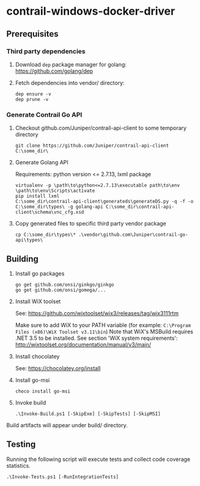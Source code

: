 # contrail-windows-docker-driver

## Prerequisites

### Third party dependencies

1. Download `dep` package manager for golang: https://github.com/golang/dep

2. Fetch dependencies into vendor/ directory:
    ```
    dep ensure -v
    dep prune -v
    ```

### Generate Contrail Go API

1. Checkout github.com/Juniper/contrail-api-client to some temporary directory

    ```
    git clone https://github.com/Juniper/contrail-api-client C:\some_dir\
    ```

2. Generate Golang API

    Requirements: python version <= 2.7.13, lxml package

    ```
    virtualenv -p \path\to\python<=2.7.13\executable path\to\env
    \path\to\env\Scripts\activate
    pip install lxml
    C:\some_dir\contrail-api-client\generateds\generateDS.py -q -f -o C:\some_dir\types\ -g golang-api C:\some_dir\contrail-api-client\schema\vnc_cfg.xsd
    ```

3. Copy generated files to specific third party vendor package

    ```
    cp C:\some_dir\types\* .\vendor\github.com\Juniper\contrail-go-api\types\
    ```

## Building

1. Install go packages

    ```
    go get github.com/onsi/ginkgo/ginkgo
    go get github.com/onsi/gomega/...
    ```

2. Install WiX toolset

    See: https://github.com/wixtoolset/wix3/releases/tag/wix3111rtm

    Make sure to add WiX to your PATH variable (for example: `C:\Program Files (x86)\WiX Toolset v3.11\bin`)
    Note that WiX's MSBuild requires .NET 3.5 to be installed. See section 'WiX system requirements':
    http://wixtoolset.org/documentation/manual/v3/main/

3. Install chocolatey

    See: https://chocolatey.org/install

4. Install go-msi

    ```
    choco install go-msi
    ```

5. Invoke build

    ```
    .\Invoke-Build.ps1 [-SkipExe] [-SkipTests] [-SkipMSI]
    ```

Build artifacts will appear under build/ directory.

## Testing

Running the following script will execute tests and collect code coverage statistics.

```
.\Invoke-Tests.ps1 [-RunIntegrationTests]
```
